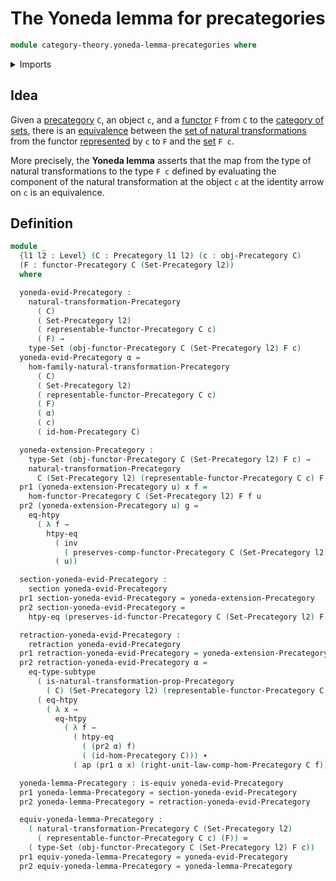 # The Yoneda lemma for precategories

```agda
module category-theory.yoneda-lemma-precategories where
```

<details><summary>Imports</summary>

```agda
open import category-theory.functors-precategories
open import category-theory.natural-transformations-functors-precategories
open import category-theory.precategories
open import category-theory.representable-functors-precategories

open import foundation.action-on-identifications-functions
open import foundation.category-of-sets
open import foundation.dependent-pair-types
open import foundation.equivalences
open import foundation.function-extensionality
open import foundation.identity-types
open import foundation.retractions
open import foundation.sections
open import foundation.sets
open import foundation.subtypes
open import foundation.universe-levels
```

</details>

## Idea

Given a [precategory](category-theory.precategories.md) `C`, an object `c`, and
a [functor](category-theory.functors-precategories.md) `F` from `C` to the
[category of sets](foundation.category-of-sets.md), there is an
[equivalence](foundation-core.equivalences.md) between the
[set of natural transformations](category-theory.natural-transformations-functors-precategories.md)
from the functor
[represented](category-theory.representable-functors-precategories.md) by `c` to
`F` and the [set](foundation-core.sets.md) `F c`.

More precisely, the **Yoneda lemma** asserts that the map from the type of
natural transformations to the type `F c` defined by evaluating the component of
the natural transformation at the object `c` at the identity arrow on `c` is an
equivalence.

## Definition

```agda
module _
  {l1 l2 : Level} (C : Precategory l1 l2) (c : obj-Precategory C)
  (F : functor-Precategory C (Set-Precategory l2))
  where

  yoneda-evid-Precategory :
    natural-transformation-Precategory
      ( C)
      ( Set-Precategory l2)
      ( representable-functor-Precategory C c)
      ( F) →
    type-Set (obj-functor-Precategory C (Set-Precategory l2) F c)
  yoneda-evid-Precategory α =
    hom-family-natural-transformation-Precategory
      ( C)
      ( Set-Precategory l2)
      ( representable-functor-Precategory C c)
      ( F)
      ( α)
      ( c)
      ( id-hom-Precategory C)

  yoneda-extension-Precategory :
    type-Set (obj-functor-Precategory C (Set-Precategory l2) F c) →
    natural-transformation-Precategory
      C (Set-Precategory l2) (representable-functor-Precategory C c) F
  pr1 (yoneda-extension-Precategory u) x f =
    hom-functor-Precategory C (Set-Precategory l2) F f u
  pr2 (yoneda-extension-Precategory u) g =
    eq-htpy
      ( λ f →
        htpy-eq
          ( inv
            ( preserves-comp-functor-Precategory C (Set-Precategory l2) F g f))
          ( u))

  section-yoneda-evid-Precategory :
    section yoneda-evid-Precategory
  pr1 section-yoneda-evid-Precategory = yoneda-extension-Precategory
  pr2 section-yoneda-evid-Precategory =
    htpy-eq (preserves-id-functor-Precategory C (Set-Precategory l2) F c)

  retraction-yoneda-evid-Precategory :
    retraction yoneda-evid-Precategory
  pr1 retraction-yoneda-evid-Precategory = yoneda-extension-Precategory
  pr2 retraction-yoneda-evid-Precategory α =
    eq-type-subtype
      ( is-natural-transformation-prop-Precategory
        ( C) (Set-Precategory l2) (representable-functor-Precategory C c) F)
      ( eq-htpy
        ( λ x →
          eq-htpy
            ( λ f →
              ( htpy-eq
                ( (pr2 α) f)
                ( (id-hom-Precategory C))) ∙
              ( ap (pr1 α x) (right-unit-law-comp-hom-Precategory C f)))))

  yoneda-lemma-Precategory : is-equiv yoneda-evid-Precategory
  pr1 yoneda-lemma-Precategory = section-yoneda-evid-Precategory
  pr2 yoneda-lemma-Precategory = retraction-yoneda-evid-Precategory

  equiv-yoneda-lemma-Precategory :
    ( natural-transformation-Precategory C (Set-Precategory l2)
      ( representable-functor-Precategory C c) (F)) ≃
    ( type-Set (obj-functor-Precategory C (Set-Precategory l2) F c))
  pr1 equiv-yoneda-lemma-Precategory = yoneda-evid-Precategory
  pr2 equiv-yoneda-lemma-Precategory = yoneda-lemma-Precategory
```
